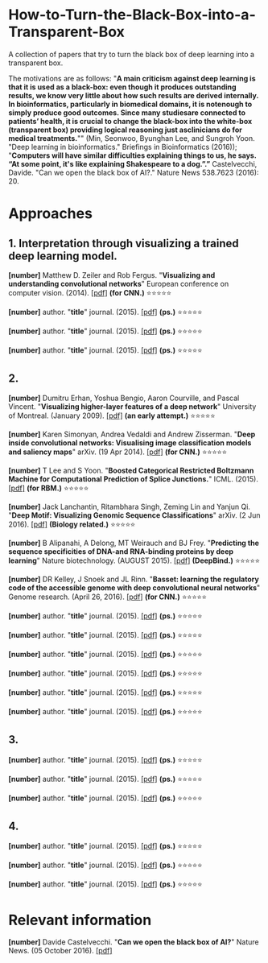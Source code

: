# How-to-Turn-the-Black-Box-into-a-Transparent-Box
A collection of papers that try to turn the black box of deep learning into a transparent box.

The motivations are as follows: "**A main criticism against deep learning is that it is used as a black-box: even though it produces outstanding results, we know very little about how such results are derived internally. In bioinformatics, particularly in biomedical domains, it is notenough to simply produce good outcomes. Since many studiesare connected to patients’ health, it is crucial to change the black-box into the white-box (transparent box) providing logical reasoning just asclinicians do for medical treatments.**"" (Min, Seonwoo, Byunghan Lee, and Sungroh Yoon. "Deep learning in bioinformatics." Briefings in Bioinformatics (2016)); "**Computers will have similar difficulties explaining things to us, he says. “At some point, it's like explaining Shakespeare to a dog.”.”** Castelvecchi, Davide. "Can we open the black box of AI?." Nature News 538.7623 (2016): 20.

# Approaches

## 1. Interpretation through visualizing a trained deep learning model.

**[number]** Matthew D. Zeiler and Rob Fergus. "**Visualizing and understanding convolutional networks**" European conference on computer vision. (2014). [[pdf]](http://download.springer.com/static/pdf/266/chp%253A10.1007%252F978-3-319-10590-1_53.pdf?originUrl=http%3A%2F%2Flink.springer.com%2Fchapter%2F10.1007%2F978-3-319-10590-1_53&token2=exp=1488948205~acl=%2Fstatic%2Fpdf%2F266%2Fchp%25253A10.1007%25252F978-3-319-10590-1_53.pdf%3ForiginUrl%3Dhttp%253A%252F%252Flink.springer.com%252Fchapter%252F10.1007%252F978-3-319-10590-1_53*~hmac=8e867d05b506152553657b0530bbc74a0ee680320a4afc26dee3728ab3c36a43) **(for CNN.)** :star::star::star::star::star:

**[number]** author. "**title**" journal. (2015). [[pdf]](site) **(ps.)** :star::star::star::star::star:

**[number]** author. "**title**" journal. (2015). [[pdf]](site) **(ps.)** :star::star::star::star::star:

**[number]** author. "**title**" journal. (2015). [[pdf]](site) **(ps.)** :star::star::star::star::star:


## 2. 

**[number]** Dumitru Erhan, Yoshua Bengio, Aaron Courville, and Pascal Vincent. "**Visualizing higher-layer features of a deep network**" University of Montreal. (January 2009). [[pdf]](https://www.researchgate.net/profile/Aaron_Courville/publication/265022827_Visualizing_Higher-Layer_Features_of_a_Deep_Network/links/53ff82b00cf24c81027da530.pdf) **(an early attempt.)** :star::star::star::star::star:

**[number]** Karen Simonyan, Andrea Vedaldi and Andrew Zisserman. "**Deep inside convolutional networks: Visualising image classification models and saliency maps**" arXiv. (19 Apr 2014). [[pdf]](https://arxiv.org/pdf/1312.6034.pdf) **(for CNN.)** :star::star::star::star::star:

**[number]** T Lee and S Yoon. "**Boosted Categorical Restricted Boltzmann Machine for Computational Prediction of Splice Junctions.**" ICML. (2015). [[pdf]](http://www.jmlr.org/proceedings/papers/v37/leeb15.pdf) **(for RBM.)** :star::star::star::star::star:

**[number]** Jack Lanchantin, Ritambhara Singh, Zeming Lin and Yanjun Qi. "**Deep Motif: Visualizing Genomic Sequence Classifications**" arXiv. (2 Jun 2016). [[pdf]](https://arxiv.org/pdf/1605.01133.pdf) **(Biology related.)** :star::star::star::star::star:

**[number]** B Alipanahi, A Delong, MT Weirauch and BJ Frey. "**Predicting the sequence specificities of DNA-and RNA-binding proteins by deep learning**" Nature biotechnology. (AUGUST 2015). [[pdf]](http://graveleylab.cam.uchc.edu/WebData/mduff/MEDS_6498_SPRING_2016/deepBind_paper.pdf) **(DeepBind.)** :star::star::star::star::star:

**[number]** DR Kelley, J Snoek and JL Rinn. "**Basset: learning the regulatory code of the accessible genome with deep convolutional neural networks**" Genome research. (April 26, 2016). [[pdf]](http://genome.cshlp.org/content/26/7/990.full.pdf+html) **(for CNN.)** :star::star::star::star::star:

**[number]** author. "**title**" journal. (2015). [[pdf]](site) **(ps.)** :star::star::star::star::star:

**[number]** author. "**title**" journal. (2015). [[pdf]](site) **(ps.)** :star::star::star::star::star:

**[number]** author. "**title**" journal. (2015). [[pdf]](site) **(ps.)** :star::star::star::star::star:

**[number]** author. "**title**" journal. (2015). [[pdf]](site) **(ps.)** :star::star::star::star::star:

**[number]** author. "**title**" journal. (2015). [[pdf]](site) **(ps.)** :star::star::star::star::star:

**[number]** author. "**title**" journal. (2015). [[pdf]](site) **(ps.)** :star::star::star::star::star:

## 3. 

**[number]** author. "**title**" journal. (2015). [[pdf]](site) **(ps.)** :star::star::star::star::star:

**[number]** author. "**title**" journal. (2015). [[pdf]](site) **(ps.)** :star::star::star::star::star:

**[number]** author. "**title**" journal. (2015). [[pdf]](site) **(ps.)** :star::star::star::star::star:


## 4. 

**[number]** author. "**title**" journal. (2015). [[pdf]](site) **(ps.)** :star::star::star::star::star:

**[number]** author. "**title**" journal. (2015). [[pdf]](site) **(ps.)** :star::star::star::star::star:

**[number]** author. "**title**" journal. (2015). [[pdf]](site) **(ps.)** :star::star::star::star::star:


# Relevant information

**[number]** Davide Castelvecchi. "**Can we open the black box of AI?**" Nature News. (05 October 2016). [[pdf]](http://www.nature.com/news/can-we-open-the-black-box-of-ai-1.20731?WT.ec_id=NATURE-20161006&spMailingID=52464950&spUserID=MjA1NzcwMjE4MQS2&spJobID=1020921868&spReportId=MTAyMDkyMTg2OAS2)
